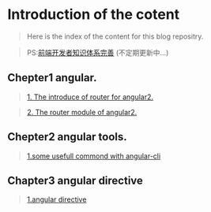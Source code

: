 # Introduction of the cotent
> Here is the index of the content for this blog repositry.

> PS:[前端开发者知识体系完善](https://github.com/hbzyin/blog/blob/master/%E7%9F%A5%E8%AF%86%E5%AE%8C%E5%96%84%E4%BD%93%E7%B3%BB.md) (不定期更新中...)

## Chepter1  angular.

>[1. The introduce of router for angular2.](https://github.com/hbzyin/blog/blob/master/angular-router1.md)

>[2. The router module of angular2.](https://github.com/hbzyin/blog/blob/master/angular-router2.md)
 
## Chepter2 angular tools.
>[1.some usefull commond with angular-cli](https://github.com/hbzyin/blog/blob/master/angularCLI.md)

## Chapter3 angular directive
> [1.angular directive](https://github.com/hbzyin/blog/blob/master/angular-directive1.md)
